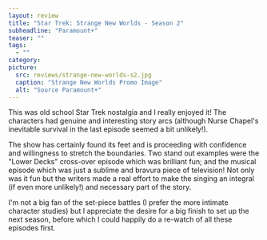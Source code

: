 ```yaml
---
layout: review
title: "Star Trek: Strange New Worlds - Season 2"
subheadline: "Paramount+"
teaser: ""
tags:
  - ""
category: 
picture:
  src: reviews/strange-new-worlds-s2.jpg
  caption: "Strange New Worlds Promo Image"
  alt: "Source Paramount+"
---
```


This was old school Star Trek nostalgia and I really enjoyed it! The characters had
genuine and interesting story arcs (although Nurse Chapel's inevitable survival
in the last episode seemed a bit unlikely!).

The show has certainly found its feet and is proceeding with confidence and
willingness to stretch the boundaries. Two stand out examples were the
"Lower Decks" cross-over episode which was brilliant fun; and the musical
episode which was just a sublime and bravura piece of television! Not only
was it fun but the writers made a real effort to make the singing an 
integral (if even more unlikely!) and necessary part of the story.

I'm not a big fan of the set-piece battles (I prefer the more intimate
character studies) but I appreciate the desire for a big finish to set
up the next season, before which I could happily do a re-watch of all
these episodes first.

